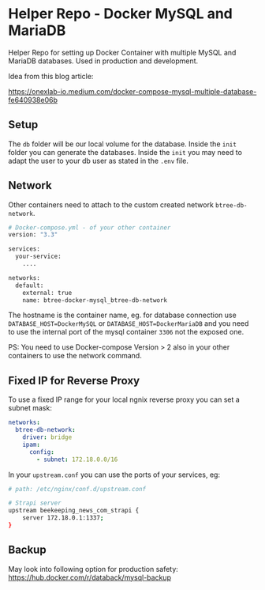 # Helper Repo - Docker MySQL and MariaDB

Helper Repo for setting up Docker Container with multiple MySQL and MariaDB databases. Used in production and development.

Idea from this blog article:

<https://onexlab-io.medium.com/docker-compose-mysql-multiple-database-fe640938e06b>

## Setup

The `db` folder will be our local volume for the database. Inside the `init` folder you can generate the databases. Inside the `init` you may need to adapt the user to your db user as stated in the `.env` file.

## Network

Other containers need to attach to the custom created network `btree-db-network`.

```bash
# Docker-compose.yml - of your other container
version: "3.3"

services:
  your-service:
    ....

networks:
  default:
    external: true
    name: btree-docker-mysql_btree-db-network
```

The hostname is the container name, eg. for database connection use `DATABASE_HOST=DockerMySQL` or `DATABASE_HOST=DockerMariaDB` and you need to use the internal port of the mysql container `3306` not the exposed one.

PS: You need to use Docker-compose Version > 2 also in your other containers to use the network command.

## Fixed IP for Reverse Proxy

To use a fixed IP range for your local ngnix reverse proxy you can set a subnet mask:

```yaml
networks:
  btree-db-network:
    driver: bridge
    ipam:
      config:
        - subnet: 172.18.0.0/16
```

In your `upstream.conf` you can use the ports of your services, eg:

```bash
# path: /etc/nginx/conf.d/upstream.conf

# Strapi server
upstream beekeeping_news_com_strapi {
    server 172.18.0.1:1337;
}
```

## Backup

May look into following option for production safety: <https://hub.docker.com/r/databack/mysql-backup>
